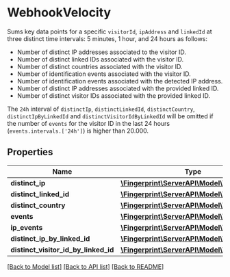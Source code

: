 # WebhookVelocity
Sums key data points for a specific `visitorId`, `ipAddress` and `linkedId` at three distinct time
intervals: 5 minutes, 1 hour, and 24 hours as follows: 

- Number of distinct IP addresses associated to the visitor ID.
- Number of distinct linked IDs associated with the visitor ID.
- Number of distinct countries associated with the visitor ID.
- Number of identification events associated with the visitor ID.
- Number of identification events associated with the detected IP address.
- Number of distinct IP addresses associated with the provided linked ID.
- Number of distinct visitor IDs associated with the provided linked ID.

The `24h` interval of `distinctIp`, `distinctLinkedId`, `distinctCountry`,
`distinctIpByLinkedId` and `distinctVisitorIdByLinkedId` will be omitted 
if the number of `events` for the visitor ID in the last 24
hours (`events.intervals.['24h']`) is higher than 20.000.



## Properties
Name | Type | Description | Notes
------------ | ------------- | ------------- | -------------
**distinct_ip** | [**\Fingerprint\ServerAPI\Model\VelocityData**](VelocityData.md) |  | [optional] 
**distinct_linked_id** | [**\Fingerprint\ServerAPI\Model\VelocityData**](VelocityData.md) |  | [optional] 
**distinct_country** | [**\Fingerprint\ServerAPI\Model\VelocityData**](VelocityData.md) |  | [optional] 
**events** | [**\Fingerprint\ServerAPI\Model\VelocityData**](VelocityData.md) |  | [optional] 
**ip_events** | [**\Fingerprint\ServerAPI\Model\VelocityData**](VelocityData.md) |  | [optional] 
**distinct_ip_by_linked_id** | [**\Fingerprint\ServerAPI\Model\VelocityData**](VelocityData.md) |  | [optional] 
**distinct_visitor_id_by_linked_id** | [**\Fingerprint\ServerAPI\Model\VelocityData**](VelocityData.md) |  | [optional] 

[[Back to Model list]](../../README.md#documentation-for-models) [[Back to API list]](../../README.md#documentation-for-api-endpoints) [[Back to README]](../../README.md)

